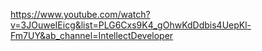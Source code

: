 https://www.youtube.com/watch?v=3JOuweIEicg&list=PLG6Cxs9K4_gOhwKdDdbis4UepKl-Fm7UY&ab_channel=IntellectDeveloper